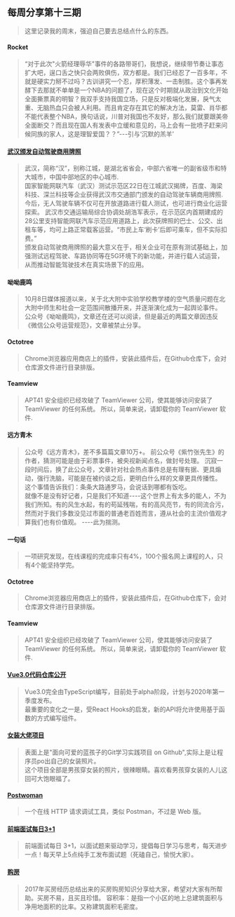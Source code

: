 ## 每周分享第十三期
> 这里记录我的周末，强迫自己要去总结点什么的东西。
<!--more-->

#### Rocket 
> “对于此次"火箭经理辱华"事件的各路带哥们，我想说，继续带节奏让事态扩大吧，逞口舌之快只会两败俱伤，双方都是。我们已经忍了一百多年，不就是硬实力掰不过吗？古训讲究一个忍，厚积薄发、一击制胜。这个事再发酵下去那就不单单是一个NBA的问题了，现在这个时期就从政治到文化开始全面撕票真的明智？我双手支持我国立场，只是反对极端化发展，戾气太重、无脑热血只会被人利用。而且肯定存在其它的解决方法，莫雷、肖华都不能代表整个NBA，换句话说，川普对我国也不友好，那么我们就要跟美帝全面断交？而且现在国人有发表中立缓和意见的，马上会有一批喷子赶来问候同族的家人，这是理智爱国？？”---引与‘沉默的羔羊’

#### [武汉颁发自动驾驶商用牌照](http://www.xinhuanet.com/2019-09/22/c_1125025261.htm)
> 武汉，简称“汉”，别称江城，是湖北省省会，中部六省唯一的副省级市和特大城市，中国中部地区的中心城市.  
> 国家智能网联汽车（武汉）测试示范区22日在江城武汉揭牌，百度、海梁科技、深兰科技等企业获得武汉市交通部门颁发的自动驾驶车辆商用牌照.  
> 今后，无人驾驶车辆不仅可在开放道路进行载人测试，也可进行商业化运营探索。 
> 武汉市交通运输局综合协调处胡浩军表示，在示范区内首期建成的28公里支持智能网联汽车示范应用道路上，此次获牌照的巴士、公交、出租车等，均可上路正常载客运营。“市民上车‘刷卡’后即可乘车，但不实际扣费。”  
> 颁发自动驾驶商用牌照的最大意义在于，相关企业可在原有测试基础上，加强测试远程驾驶、车路协同等在5G环境下的新功能，并进行载人试运营，从而推动智能驾驶技术在真实场景下的应用。

#### 呦呦鹿鸣
> 10月8日媒体报道以来，关于北大附中实验学校教学楼的空气质量问题在北大附中师生和社会一定范围间散播开来，并逐渐演化成为一起舆论事件。 
> 公众号《呦呦鹿鸣》，文章还在还可以阅读，但是最近的两篇文章因违反《微信公众号运营规范》，文章被禁止分享。

#### Octotree
> Chrome浏览器应用商店上的插件，安装此插件后，在Github仓库下，会对仓库源文件进行目录排版。 

#### Teamview
> APT41 安全组织已经攻破了 TeamViewer 公司，使其能够访问安装了 TeamViewer 的任何系统。
> 所以，简单来说，请卸载你的 TeamViewer 软件.

#### 远方青木
> 公众号《远方青木》，差不多篇篇文章10万+。 
> 前公众号《紫竹张先生》的作者，猜测可能是由于彩票事件，被央视新闻点名，做封号处理。 
> 沉寂一段时间后，换了此公众号，文章针对社会热点事件总是有理有据、更具煽动，强行洗脑，可能是在被约谈之后，更明白什么样的文章更具传播性。  
> 这个事情告诉我们：条条大路通罗马，会说话到哪都有饭吃。  
> 就像不是没有好记者，只是我们不知道----这个世界上有太多的能人，不为我们所知。有的风生水起，有的苟延残喘，有的高风亮节，有的同流合污，然而对于我们多数没见过市面的普通老百姓而言，遵从社会的主流价值观才算我们也有价值观。
> ----此为揣测。

#### 一句话 
> 一项研究发现，在线课程的完成率只有4%，100个报名网上课程的人，只有4个能坚持学完。

#### Octotree
> Chrome浏览器应用商店上的插件，安装此插件后，在Github仓库下，会对仓库源文件进行目录排版。 

#### Teamview
> APT41 安全组织已经攻破了 TeamViewer 公司，使其能够访问安装了 TeamViewer 的任何系统。
> 所以，简单来说，请卸载你的 TeamViewer 软件.

#### [Vue3.0代码仓库公开](https://github.com/vuejs/vue-next)
> Vue3.0完全由TypeScript编写，目前处于alpha阶段，计划与2020年第一季度发布。  
> 最重要的变化之一是，受React Hooks的启发，新的API将允许使用基于函数的方式编写组件。  


#### [女装大佬项目](https://github.com/komeiji-satori/Dress)
> 表面上是"面向可爱的蓝孩子的Git学习实践项目 on Github",实际上是让程序员po出自己的女装照片。  
> 这个项目全部是男孩穿女装的照片，很辣眼睛。喜欢看男孩穿女装的人儿这回可大饱眼福了。

#### [Postwoman](https://github.com/liyasthomas/postwoman)
> 一个在线 HTTP 请求调试工具，类似 Postman，不过是 Web 版。

#### [前端面试每日3+1](https://github.com/haizlin/fe-interview)
> 前端面试每日 3+1，以面试题来驱动学习，提倡每日学习与思考，每天进步一点！每天早上5点纯手工发布面试题（死磕自己，愉悦大家）。

#### [购房](https://github.com/houshanren/hangzhou_house_knowledge) 
> 2017年买房经历总结出来的买房购房知识分享给大家，希望对大家有所帮助。买房不易，且买且珍惜。
> 容积率：是指一个小区的地上总建筑面积与净用地面积的比率。又称建筑面积毛密度。
